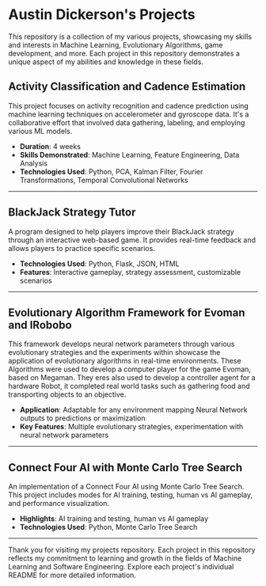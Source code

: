 # Austin Dickerson's Projects

This repository is a collection of my various projects, showcasing my skills and interests in Machine Learning, Evolutionary Algorithms, game development, and more. Each project in this repository demonstrates a unique aspect of my abilities and knowledge in these fields.

## Activity Classification and Cadence Estimation
This project focuses on activity recognition and cadence prediction using machine learning techniques on accelerometer and gyroscope data. It's a collaborative effort that involved data gathering, labeling, and employing various ML models.

- **Duration**: 4 weeks
- **Skills Demonstrated**: Machine Learning, Feature Engineering, Data Analysis
- **Technologies Used**: Python, PCA, Kalman Filter, Fourier Transformations, Temporal Convolutional Networks

---

## BlackJack Strategy Tutor
A program designed to help players improve their BlackJack strategy through an interactive web-based game. It provides real-time feedback and allows players to practice specific scenarios.

- **Technologies Used**: Python, Flask, JSON, HTML
- **Features**: Interactive gameplay, strategy assessment, customizable scenarios

---

## Evolutionary Algorithm Framework for Evoman and IRobobo
This framework develops neural network parameters through various evolutionary strategies and the experiments within showcase the application of evolutionary algorithms in real-time environments. These Algorithms were used to develop a computer player for the game Evoman, based on Megaman. They eres also used to develop a controller agent for a hardware Robot, it completed real world tasks such as gathering food and transporting objects to an objective.

- **Application**: Adaptable for any environment mapping Neural Network outputs to predictions or maximization
- **Key Features**: Multiple evolutionary strategies, experimentation with neural network parameters

---

## Connect Four AI with Monte Carlo Tree Search
An implementation of a Connect Four AI using Monte Carlo Tree Search. This project includes modes for AI training, testing, human vs AI gameplay, and performance visualization.

- **Highlights**: AI training and testing, human vs AI gameplay
- **Technologies Used**: Python, Monte Carlo Tree Search

---

Thank you for visiting my projects repository. Each project in this repository reflects my commitment to learning and growth in the fields of Machine Learning and Software Engineering. Explore each project's individual README for more detailed information.
